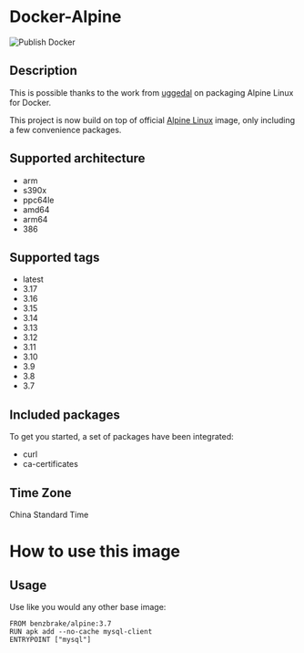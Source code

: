 # Docker-Alpine
![Publish Docker](https://github.com/benzBrake/Docker-Alpine/workflows/Publish%20Docker/badge.svg)
## Description

This is possible thanks to the work from [uggedal](https://github.com/uggedal) on packaging Alpine Linux for Docker.

This project is now build on top of official [Alpine Linux](https://hub.docker.com/_/) image, only including a few convenience packages.

## Supported architecture

- arm
- s390x
- ppc64le
- amd64
- arm64
- 386

## Supported tags
- latest
- 3.17
- 3.16
- 3.15
- 3.14
- 3.13
- 3.12
- 3.11
- 3.10
- 3.9
- 3.8
- 3.7

## Included packages

To get you started, a set of packages have been integrated:

- curl
- ca-certificates

## Time Zone

China Standard Time

# How to use this image
## Usage
Use like you would any other base image:
```
FROM benzbrake/alpine:3.7
RUN apk add --no-cache mysql-client
ENTRYPOINT ["mysql"]
```
